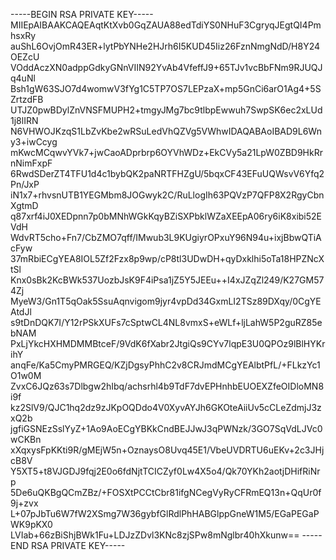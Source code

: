 -----BEGIN RSA PRIVATE KEY-----
MIIEpAIBAAKCAQEAqtKtXvb0GqZAUA88edTdiYS0NHuF3CgryqJEgtQI4PmhsxRy
auShL6OvjOmR43ER+lytPbYNHe2HJrh6I5KUD45Iiz26FznNmgNdD/H8Y24OEZcU
VOddAczXN0adppGdkyGNnVIIN92YvAb4VfeffJ9+65TJv1vcBbFNm9RJUQJq4uNl
Bsh1gW63SJO7d4womwV3fYg1C5TP7OS7LEPzaX+mp5GnCi6arO1Ag4+5SZrtzdFB
UTJZ0pwBDylZnVNSFMUPH2+tmgyJMg7bc9tlbpEwwuh7SwpSK6ec2xLUd1j8lIRN
N6VHWOJKzqS1LbZvKbe2wRSuLedVhQZVg5VWhwIDAQABAoIBAD9L6Wny3+iwCcyg
mKwcMCqwvYVk7+jwCaoADprbrp6OYVhWDz+EkCVy5a21LpW0ZBD9HkRrnNimFxpF
6RwdSDerZT4TFU1d4c1bybQK2paNRTFHZgU/5bqxCF43EFuUQWsvV6Yfq2Pn/JxP
iN1x7+rhvsnUTB1YEGMbm8JOGwyk2C/RuLlogIh63PQVzP7QFP8X2RgyCbnXgtmD
q87xrf4iJ0XEDpnn7p0bMNhWGkKqyBZiSXPbklWZaXEEpA06ry6iK8xibi52EVdH
WdvRT5cho+Fn7/CbZMO7qff/IMwub3L9KUgiyrOPxuY96N94u+ixjBbwQTiAcFyw
37mRbiECgYEA8IOL5Zf2Fzx8p9wp/cP8tl3UDwDH+qyDxklhi5oTa18HPZNcXtSl
Knx0sBk2KcBWk537UozbJsK9F4iPsa1jZ5Y5JEEu++I4xJZqZl249/K27GM574Zj
MyeW3/Gn1T5qOak5SsuAqnvigom9jyr4vpDd34GxmLI2TSz89DXqy/0CgYEAtdJl
s9tDnDQK7I/Y12rPSkXUFs7cSptwCL4NL8vmxS+eWLf+ljLahW5P2guRZ85ebNAM
PxLjYkcHXHMDMMBtceF/9VdK6fXabr2JtgiQs9CYv7lqpE3U0QPOz9lBlHYKrihY
anqFe/Ka5CmyPMRGEQ/KZjDgsyPhhC2v8CRJmdMCgYEAlbtPfL/+FLkzYc1O1w0M
ZvxC6JQz63s7Dlbgw2hIbq/achsrhl4b9TdF7dvEPHnhbEUOEXZfeOIDloMN8i9f
kz2SlV9/QJC1hq2dz9zJKpOQDdo4V0XyvAYJh6GKOteAiiUv5cCLeZdmjJ3zxQ2b
jgfiGSNEzSslYyZ+1Ao9AoECgYBKkCndBEJJwJ3qPWNzk/3GO7SqVdLJVc0wCKBn
xXqxysFpKKti9R/gMEjW5n+OznaysO8Uvq45E1/VbeUVDRTU6uEKv+2c3JHjcB8V
Y5XT5+t8VJGDJ9fqj2E0o6fdNjtTCICZyf0Lw4X5o4/Qk70YKh2aotjDHifRiNrp
5De6uQKBgQCmZBz/+FOSXtPCCtCbr81ifgNCegVyRyCFRmEQ13n+QqUr0f9j+zvx
L+07pJbTu6W7fW2XSmg7W36gybfGlRdlPhHABGlppGneW1M5/EGaPEGaPWK9pKX0
LVIab+66zBiShjBWk1Fu+LDJzZDvl3KNc8zjSPw8mNglbr40hXkunw==
-----END RSA PRIVATE KEY-----
